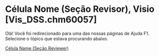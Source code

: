 
# Célula Nome (Seção Revisor), Visio [Vis_DSS.chm60057]

Olá! Você foi redirecionado para uma das nossas páginas de Ajuda F1. Selecione o tópico que estava procurando abaixo.

[Célula Name (Seção Reviewer)](http://msdn.microsoft.com/library/be39cd0b-56bf-a070-f5d8-c9a440d81ee2%28Office.15%29.aspx)
